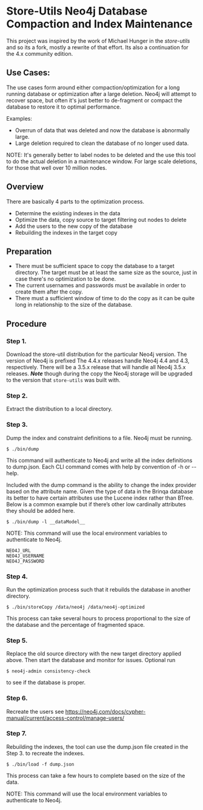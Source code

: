 # Store-Utils Neo4j Database Compaction and Index Maintenance

This project was inspired by the work of Michael Hunger in the *store-utils* and so its a fork, mostly a rewrite of that effort.  Its also a continuation 
for the 4.x community edition.

## Use Cases:

The use cases form around either compaction/optimization for a long running database or optimization after a large deletion. Neo4j will attempt to recover space, but often it's just better to de-fragment or compact the database to restore it to optimal performance.

Examples:
* Overrun of data that was deleted and now the database is abnormally large.
* Large deletion required to clean the database of no longer used data.

NOTE: 
It's generally better to label nodes to be deleted and the use this tool to do the actual deletion in a maintenance window. For large scale deletions, for 
those that well over 10 million nodes.

## Overview

There are basically 4 parts to the optimization process.

* Determine the existing indexes in the data
* Optimize the data, copy source to target filtering out nodes to delete
* Add the users to the new copy of the database
* Rebuilding the indexes in the target copy


## Preparation

* There must be sufficient space to copy the database to a target directory. The target must be at least the same size as the source, just in case there's no 
optimization to be done.
* The current usernames and passwords must be available in order to create them after the copy.
* There must a sufficient window of time to do the copy as it can be quite long in relationship to the size of the database.


## Procedure

### Step 1.
Download the store-util distribution for the particular Neo4j version. The version of Neo4j is prefixed The 4.4.x releases handle Neo4j 4.4 and 4.3, 
respectively. There will be a 3.5.x release that will handle all Neo4j 3.5.x releases. **_Note_** though during the copy the Neo4j storage will be upgraded to the 
version that `store-utils` was built with.

### Step 2.
Extract the distribution to a local directory.

### Step 3.

Dump the index and constraint definitions to a file. Neo4j must be running.

    $ ./bin/dump

This command will authenticate to Neo4j and write all the index definitions to dump.json.  Each CLI command comes with help by convention of -h or --help.

Included with the dump command is the ability to change the index provider based on the attribute name. Given the type of data in the Brinqa database its better to have certain attributes use the Lucene index rather than BTree. Below is a common example but if there’s other low cardinally attributes they should be added here.

    $ ./bin/dump -l __dataModel__ 

NOTE: This command will use the local environment variables to authenticate to Neo4j. 

    NEO4J_URL
    NEO4J_USERNAME
    NEO4J_PASSWORD


### Step 4.
Run the optimization process such that it rebuilds the database in another directory.

    $ ./bin/storeCopy /data/neo4j /data/neo4j-optimized

This process can take several hours to process proportional to the size of the database and the percentage of fragmented space.

### Step 5.

Replace the old source directory with the new target directory applied above. Then start the database and monitor for issues. Optional run 

    $ neo4j-admin consistency-check 

to see if the database is proper.

### Step 6.

Recreate the users see https://neo4j.com/docs/cypher-manual/current/access-control/manage-users/

### Step 7.

Rebuilding the indexes, the tool can use the dump.json file created in the Step 3. to recreate the indexes.

    $ ./bin/load -f dump.json

This process can take a few hours to complete based on the size of the data.

NOTE: This command will use the local environment variables to authenticate to Neo4j.
